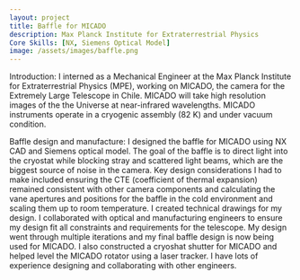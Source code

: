 ```yaml
---
layout: project
title: Baffle for MICADO
description: Max Planck Institute for Extraterrestrial Physics
Core Skills: [NX, Siemens Optical Model]
image: /assets/images/baffle.png
---
```


Introduction: I interned as a Mechanical Engineer at the Max Planck Institute for Extraterrestrial
Physics (MPE), working on MICADO, the camera for the Extremely Large Telescope in Chile. MICADO will take high resolution images of the the Universe at near-infrared wavelengths. MICADO instruments operate in a cryogenic assembly (82 K) and under vacuum condition. 


Baffle design and manufacture: I designed the baffle for MICADO using NX CAD and Siemens optical model. The goal of the baffle is to direct light into the cryostat while blocking stray and scattered light beams, which are the biggest source of noise in the camera. Key design considerations I had to make included ensuring the CTE (coefficient of thermal expansion) remained consistent with other camera components and calculating the vane apertures and positions for the baffle in the cold environment and scaling them up to room temperature. I created technical drawings for my design. I collaborated with optical and manufacturing engineers to ensure my design fit all constraints and requirements for the telescope. My design went through multiple iterations and my final baffle design is now being used for MICADO. I also constructed a cryoshat shutter for MICADO and helped level the MICADO rotator using a laser tracker. I have lots of experience designing and collaborating with other engineers.



